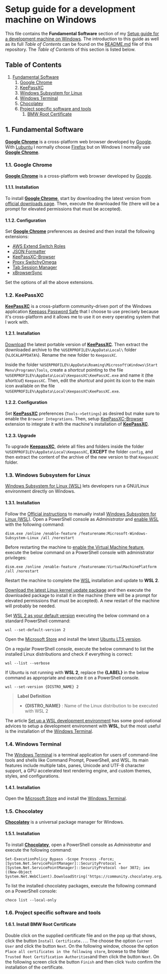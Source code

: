 # Setup guide for a development machine on Windows

This file contains the **Fundamental Software** section of my [Setup guide for a development machine on Windows](https://github.com/EnduranceCode/windows-development-machine). The introduction to this guide as well as its full *Table of Contents* can be found on the [README.md](./README.md) file of this repository. The *Table of Contents* of this section is listed below.

## Table of Contents

1. [Fundamental Software](#1-fundamental-software)
    1. [Google Chrome](#11-google-chrome)
    2. [KeePassXC](#12-keepassxc)
    3. [Windows Subsystem for Linux](#13-windows-subsystem-for-linux)
    4. [Windows Terminal](#14-windows-terminal)
    5. [Chocolatey](#15-chocolatey)
    6. [Project specific software and tools](#16-project-specific-software-and-tools)
        1. [BMW Root Certificate](#161-install-bmw-root-certificate)

## 1. Fundamental Software

[**Google Chrome**](https://www.google.com/chrome/) is a cross-platform web browser developed by [Google](https://en.wikipedia.org/wiki/Google). With [Lubuntu](https://lubuntu.me) I normally choose [Firefox](https://www.mozilla.org/firefox/new/) but on Windows I normally use [**Google Chrome**](https://www.google.com/chrome/).

### 1.1. Google Chrome

[**Google Chrome**](https://www.google.com/chrome/) is a cross-platform web browser developed by [Google](https://en.wikipedia.org/wiki/Google).

#### 1.1.1. Installation

To install [**Google Chrome**](https://www.google.com/chrome/), start by downloading the latest version from [official downloads page](https://www.google.com/chrome/). Then, execute the downloaded file (there will be a prompt for elevated permissions that must be accepted).

#### 1.1.2. Configuration

Set [**Google Chrome**](https://www.google.com/chrome/) preferences as desired and then install the following extensions:

+ [AWS Extend Switch Roles](https://chrome.google.com/webstore/detail/aws-extend-switch-roles/jpmkfafbacpgapdghgdpembnojdlgkdl)
+ [JSON Formatter](https://chrome.google.com/webstore/detail/json-formatter/bcjindcccaagfpapjjmafapmmgkkhgoa)
+ [KeePassXC-Browser](https://chrome.google.com/webstore/detail/keepassxc-browser/oboonakemofpalcgghocfoadofidjkkk)
+ [Proxy SwitchyOmega](https://chrome.google.com/webstore/detail/proxy-switchyomega/padekgcemlokbadohgkifijomclgjgif)
+ [Tab Session Manager](https://chrome.google.com/webstore/detail/tab-session-manager/iaiomicjabeggjcfkbimgmglanimpnae)
+ [xBrowserSync](https://chrome.google.com/webstore/detail/xbrowsersync/lcbjdhceifofjlpecfpeimnnphbcjgnc)

Set the options of all the above extensions.

### 1.2. KeePassXC

[**KeePassXC**](https://keepassxc.org/) is a cross-platform community-driven port of the Windows application [Keepass Password Safe](https://keepass.info/) that I choose to use precisely because it's cross-platform and it allows me to use it on every operating system that I work with.

#### 1.2.1. Installation

[Download](https://keepassxc.org/download/) the latest portable version of [**KeePassXC**](https://keepassxc.org/). Then extract the downloaded archive to the `%USERPROFILE%\AppData\Local\` folder (`%LOCALAPPDATA%`). Rename the new folder to `KeepassXC`.

Inside the folder `%USERPROFILE%\AppData\Roaming\Microsoft\Windows\Start Menu\Programs\Tools`, create a *shortcut* pointing to the file `%USERPROFILE%\AppData\Local\KeepassXC\KeePassXC.exe` and name it (the *shortcut*) `KeepassXC`. Then, edit the *shortcut* and point its icon to the main icon available on the file `%USERPROFILE%\AppData\Local\KeepassXC\KeePassXC.exe`.

#### 1.2.2. Configuration

Set [**KeePassXC**](https://keepassxc.org/) preferences (`Tools->Settings`) as desired but make sure to enable the `Browser Integrations`. Then, setup [KeePassXC-Browser](https://chrome.google.com/webstore/detail/keepassxc-browser/oboonakemofpalcgghocfoadofidjkkk) extension to integrate it with the machine's installation of [**KeePassXC**](https://keepassxc.org/).

#### 1.2.3. Upgrade

To upgrade [**KeepassXC**](https://keepassxc.org/), delete all files and folders inside the folder `%USERPROFILE%\AppData\Local\KeepassXC`, **EXCEPT** the folder `config`, and then extract the content of the archive of the new version to that `KeepassXC` folder.

### 1.3. Windows Subsystem for Linux

[Windows Subsystem for Linux (WSL)](https://learn.microsoft.com/windows/wsl/) lets developers run a GNU/Linux environment directly on Windows.

#### 1.3.1. Installation

Follow the [Official instructions](https://learn.microsoft.com/en-us/windows/wsl/install-manual) to manually install [Windows Subsystem for Linux (WSL)](https://learn.microsoft.com/en-us/windows/wsl/). Open a PowerShell console as *Administrator* and [enable WSL](https://learn.microsoft.com/en-us/windows/wsl/install-manual#step-1---enable-the-windows-subsystem-for-linux) with the following command:

    dism.exe /online /enable-feature /featurename:Microsoft-Windows-Subsystem-Linux /all /norestart

Before restarting the machine to [enable the Virtual Machine feature](https://learn.microsoft.com/en-us/windows/wsl/install-manual#step-3---enable-virtual-machine-feature), execute the below command on a PowerShell console with administrator privileges:

    dism.exe /online /enable-feature /featurename:VirtualMachinePlatform /all /norestart

Restart the machine to complete the [WSL](https://learn.microsoft.com/en-us/windows/wsl/) installation and update to **WSL 2**.

[Download the latest Linux kernel update package](https://learn.microsoft.com/en-us/windows/wsl/install-manual#step-4---download-the-linux-kernel-update-package) and then execute the downloaded package to install it in the machine (there will be a prompt for elevated permissions that must be accepted). A new restart of the machine will probably be needed.

Set [WSL 2 as your default version](https://learn.microsoft.com/en-us/windows/wsl/install-manual#step-5---set-wsl-2-as-your-default-version) executing the below command on a standard PowerShell command:

    wsl --set-default-version 2

Open the [Microsoft Store](https://aka.ms/wslstore) and install the latest [Ubuntu LTS version](https://ubuntu.com/about/release-cycle).

On a regular PowerShell console, execute the below command to list the installed Linux distributions and check if everything is correct:

    wsl --list --verbose

If Ubuntu is not running with **WSL 2**, replace the **{LABEL}** in the below command as appropriate and execute it on a PowerShell console.

    wsl --set-version {DISTRO_NAME} 2

> **Label Definition**
>
> + **{DISTRO_NAME}** : Name of the Linux distribution to be executed with WSL 2

The article [Set up a WSL development environment](https://learn.microsoft.com/en-us/windows/wsl/setup/environment) has some good optional advices to setup a development environment with **WSL**, but the most useful is the installation of the [Windows Terminal](https://apps.microsoft.com/store/detail/windows-terminal/9N0DX20HK701).

### 1.4. Windows Terminal

The [Windows Terminal](https://apps.microsoft.com/store/detail/windows-terminal/9N0DX20HK701) is a terminal application for users of command-line tools and shells like Command Prompt, PowerShell, and WSL. Its main features include multiple tabs, panes, Unicode and UTF-8 character support, a GPU accelerated text rendering engine, and custom themes, styles, and configurations.

#### 1.4.1. Installation

Open the [Microsoft Store](https://aka.ms/wslstore) and install the [Windows Terminal](https://apps.microsoft.com/store/detail/windows-terminal/9N0DX20HK701).

### 1.5. Chocolatey

[**Chocolatey**](https://chocolatey.org/) is a universal package manager for Windows.

#### 1.5.1. Installation

To install [**Chocolatey**](https://chocolatey.org/), open a PowerShell console as *Administrator* and execute the following command:

    Set-ExecutionPolicy Bypass -Scope Process -Force; [System.Net.ServicePointManager]::SecurityProtocol = [System.Net.ServicePointManager]::SecurityProtocol -bor 3072; iex ((New-Object System.Net.WebClient).DownloadString('https://community.chocolatey.org/install.ps1'))

To list the installed chocolatey packages, execute the following command on a PowerShell console:

    choco list --local-only

### 1.6. Project specific software and tools

#### 1.6.1. Install BMW Root Certificate

Double click on the supplied certificate file and on the pop up that shows, click the button `Install Certificate...`. The choose the option `Current User` and click the button `Next`. On the following window, choose the option `Place all certificates in the following store`, browse to the folder `Trusted Root Certification Authorities`and then click the button `Next`. On the following screen click the button `Finish` and then click `Yes`to confirm the installation of the certificate.
